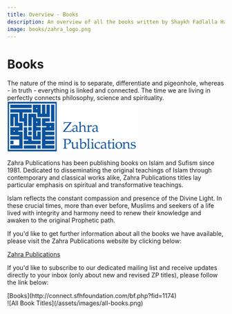 ```yaml
---
title: Overview - Books
description: An overview of all the books written by Shaykh Fadlalla Haeri
image: books/zahra_logo.png
---
```


# Books

<div class="callout6">
The nature of the mind is to separate, differentiate and pigeonhole, whereas - in truth - everything is linked and connected. The time we are living in perfectly connects philosophy, science and spirituality.
</div>

<div markdown="1" class="zp-logo">
<img src="/assets/images/zahra_logo.png" class="zp-small" />
</div>

Zahra Publications has been publishing books on Islam and Sufism since 1981. Dedicated to disseminating the original teachings of Islam through contemporary and classical works alike, Zahra Publications titles lay particular emphasis on spiritual and transformative teachings.

Islam reflects the constant compassion and presence of the Divine Light. In these crucial times, more than ever before, Muslims and seekers of a life lived with integrity and harmony need to renew their knowledge and awaken to the original Prophetic path.

If you'd like to get further information about all the books we have available, please visit the Zahra Publications website by clicking below:

<div markdown="3" class="purchase-link">

<a href="https://zahrapublications.pub/" target="_blank">Zahra Publications</a>

</div>

If you'd like to subscribe to our dedicated mailing list and receive updates directly to your inbox (only about new and revised ZP titles), please follow the link below:

<div markdown="3" class="purchase-link">
[Books](http://connect.sfhfoundation.com/bf.php?fid=1174)
</div>

<div markdown="1" class="zp-logo">
![All Book Titles](/assets/images/all-books.png)
</div>